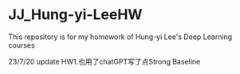 # JJ_Hung-yi-LeeHW
This repository is for my homework of Hung-yi Lee's Deep Learning courses

23/7/20 update HW1.也用了chatGPT写了点Strong Baseline
